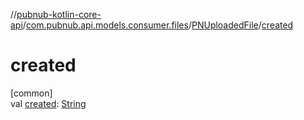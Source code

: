 //[pubnub-kotlin-core-api](../../../index.md)/[com.pubnub.api.models.consumer.files](../index.md)/[PNUploadedFile](index.md)/[created](created.md)

# created

[common]\
val [created](created.md): [String](https://kotlinlang.org/api/core/kotlin-stdlib/kotlin/-string/index.html)
